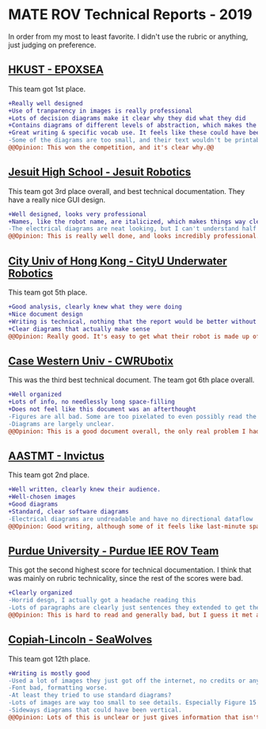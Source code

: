 # MATE ROV Technical Reports - 2019

In order from my most to least favorite. I didn't use the rubric or anything, just judging on preference. 

## [HKUST - EPOXSEA](https://files.materovcompetition.org/TechReportArchives/2019/HKUST_EPOXSEA_Technical%20Documentation_2019.pdf)
This team got 1st place.
```diff
+Really well designed
+Use of tranparency in images is really professional
+Lots of decision diagrams make it clear why they did what they did
+Contains diagrams of different levels of abstraction, which makes the design clear
+Great writing & specific vocab use. It feels like these could have been written by PhD's in each subject covered.
-Some of the diagrams are too small, and their text wouldn't be printable.
@@Opinion: This won the competition, and it's clear why.@@
```

## [Jesuit High School - Jesuit Robotics](https://files.materovcompetition.org/TechReportArchives/2019/JesuitHighSchool_Rovotics_Technical_Report_2019.pdf)
This team got 3rd place overall, and best technical documentation. They have a really nice GUI design.
```diff
+Well designed, looks very professional
+Names, like the robot name, are italicized, which makes things way clearer.
-The electrical diagrams are neat looking, but I can't understand half of the information because they're so cluttered
@@Opinion: This is really well done, and looks incredibly professional.@@
```

## [City Univ of Hong Kong - CityU Underwater Robotics](https://files.materovcompetition.org/TechReportArchives/2019/City%20University%20of%20Hong%20Kong_CityU%20Underwater%20Robotics_Technical%20Documentation_2019.pdf)
This team got 5th place.
```diff
+Good analysis, clearly knew what they were doing
+Nice document design
+Writing is technical, nothing that the report would be better without
+Clear diagrams that actually make sense
@@Opinion: Really good. It's easy to get what their robot is made up of and how it was meant to work from the start.@@
```

## [Case Western Univ - CWRUbotix](https://files.materovcompetition.org/TechReportArchives/2019/CWRU_CWRUbotix_Technical%20Documentation_2019.pdf)
This was the third best technical document. The team got 6th place overall.
```diff
+Well organized
+Lots of info, no needlessly long space-filling
+Does not feel like this document was an afterthought
-Figures are all bad. Some are too pixelated to even possibly read the text, and some are too small.
-Diagrams are largely unclear.
@@Opinion: This is a good document overall, the only real problem I had was with visual/written clarity.@@
```

## [AASTMT - Invictus](https://files.materovcompetition.org/TechReportArchives/2019/AASTMT_Invictus_Technical%20Documentation_2019.pdf)
This team got 2nd place.
```diff
+Well written, clearly knew their audience.
+Well-chosen images
+Good diagrams
+Standard, clear software diagrams
-Electrical diagrams are undreadable and have no directional dataflow
@@Opinion: Good writing, although some of it feels like last-minute space filling.@@
```

## [Purdue University - Purdue IEE ROV Team](https://files.materovcompetition.org/TechReportArchives/2019/Purdue%20University_Proven%20Robotics_Technical%20Documentation_2019.pdf)
This got the second highest score for technical documentation. I think that was mainly on rubric technicality, since the rest of the scores were bad.
```diff
+Clearly organized
-Horrid desgn, I actually got a headache reading this
-Lots of paragraphs are clearly just sentences they extended to get the page count.
@@Opinion: This is hard to read and generally bad, but I guess it met all the rubric requirements, because it got a great score.@@
```

## [Copiah-Lincoln - SeaWolves](https://files.materovcompetition.org/TechReportArchives/2019/Copiah-Lincoln_Seawolves_Technical%20Documentation_2019.pdf)
This team got 12th place.
```diff
+Writing is mostly good
-Used a lot of images they just got off the internet, no credits or anything
-Font bad, formatting worse.
-At least they tried to use standard diagrams?
-Lots of images are way too small to see details. Especially Figure 15
-Sideways diagrams that could have been vertical.
@@Opinion: Lots of this is unclear or just gives information that isn't actually significant to the system operation.@@
```
